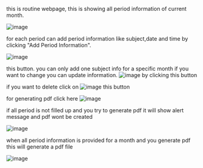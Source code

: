 this is routine webpage, this is showing all period information of current month.

![image](https://user-images.githubusercontent.com/45086258/199998423-89c6848c-6179-4963-89c2-f73e479d5869.png)

for each period can add period information like subject,date and time by clicking "Add Period Information".

![image](https://user-images.githubusercontent.com/45086258/199998973-8829ede9-5624-4f2f-baf0-e63b68f2668a.png)

this button. you can only add one subject info for a specific month if you want to change you can update information. ![image](https://user-images.githubusercontent.com/45086258/199999418-7090f65b-3004-41b8-9454-dd4f17dd47a4.png)
by clicking this button

if you want to delete click on ![image](https://user-images.githubusercontent.com/45086258/199999648-49d5fb7a-ab12-4c3a-9e4d-be8574f925ea.png)
this button

for generating pdf click here ![image](https://user-images.githubusercontent.com/45086258/200000949-f7dcc24f-57c5-477f-ae29-1a3106abd625.png)


if all period is not filled up and you try to generate pdf it will show alert message and pdf wont be created 

![image](https://user-images.githubusercontent.com/45086258/200000640-dec5f192-478b-47ce-ac56-1d7eb179bc27.png)

when all period information is provided for a month and you generate pdf this will generate a pdf file 

![image](https://user-images.githubusercontent.com/45086258/200000872-07d43d3f-2b41-40d9-bce3-f869406fc8a3.png)
